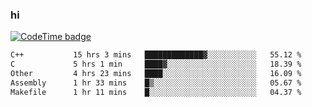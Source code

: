 ### hi  


<!--
**passer12/passer12** is a ✨ _special_ ✨ repository because its `README.md` (this file) appears on your GitHub profile.

Here are some ideas to get you started:

- 🔭 I’m currently working on ...
- 🌱 I’m currently learning ...
- 👯 I’m looking to collaborate on ...
- 🤔 I’m looking for help with ...
- 💬 Ask me about ...
- 📫 How to reach me: ...
- 😄 Pronouns: ...
- ⚡ Fun fact: ...
-->
<!--[![Top Langs](https://github-readme-stats.vercel.app/api/top-langs/?username=passer12&show_icons=true&theme=radical&count_private=true)](https://github.com/anuraghazra/github-readme-stats)-->
<!--[![Anurag's GitHub stats](https://github-readme-stats.vercel.app/api?username=passer12&show_icons=true&theme=radical&count_private=true)](https://github.com/anuraghazra/github-readme-stats)-->


[![CodeTime badge](https://img.shields.io/endpoint?style=social&url=https%3A%2F%2Fapi.codetime.dev%2Fshield%3Fid%3D20950%26project%3D%26in%3D0)](https://codetime.dev)

<!--START_SECTION:waka-->

```txt
C++           15 hrs 3 mins   █████████████▓░░░░░░░░░░░   55.12 %
C             5 hrs 1 min     ████▓░░░░░░░░░░░░░░░░░░░░   18.39 %
Other         4 hrs 23 mins   ████░░░░░░░░░░░░░░░░░░░░░   16.09 %
Assembly      1 hr 33 mins    █▒░░░░░░░░░░░░░░░░░░░░░░░   05.67 %
Makefile      1 hr 11 mins    █░░░░░░░░░░░░░░░░░░░░░░░░   04.37 %
```

<!--END_SECTION:waka-->

